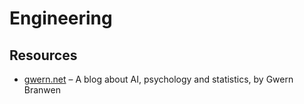 
# Engineering

## Resources

- [gwern.net](https://gwern.net) – A blog about AI, psychology and statistics, by Gwern Branwen